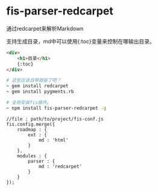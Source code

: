fis-parser-redcarpet
====================

通过redcarpet来解析Markdown

支持生成目录，md中可以使用{:toc}变量来控制在哪输出目录。

```html
<div>
    <h1>目录</h1>
    {:toc}
</div>
```

```bash
# 这些应该自带就装了吧？
~ gem install redcarpet
~ gem install pygments.rb

# 全局安装fis插件。
~ npm install fis-parser-redcarpet -g
```

```javascrpit
//file : path/to/project/fis-conf.js
fis.config.merge({
    roadmap : {
        ext : {
            md : 'html'
        }
    },
    modules : {
        parser : {
            md : 'redcarpet'
        }
    }
});
```